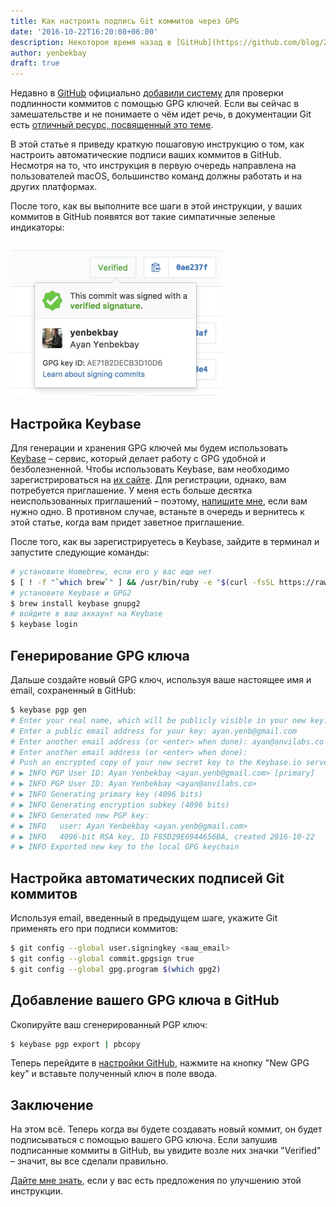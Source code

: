 ```yaml
---
title: Как настроить подпись Git коммитов через GPG
date: '2016-10-22T16:20:08+06:00'
description: Некоторое время назад в [GitHub](https://github.com/blog/2144-gpg-signature-verification) официально [добавили систему](https://github.com/blog/2144-gpg-signature-verification) для проверки подлинности коммитов с помощью GPG ключей.
author: yenbekbay
draft: true
---
```


Недавно в [GitHub](https://github.com/blog/2144-gpg-signature-verification) официально [добавили систему](https://github.com/blog/2144-gpg-signature-verification) для проверки подлинности коммитов с помощью GPG ключей. Если вы сейчас в замешательстве и не понимаете о чём идет речь, в документации Git есть [отличный ресурс, посвященный это теме](http://bit.ly/2dIVZOL).

В этой статье я приведу краткую пошаговую инструкцию о том, как настроить автоматические подписи ваших коммитов в GitHub. Несмотря на то, что инструкция в первую очередь направлена на пользователей macOS, большинство команд должны работать и на других платформах.

После того, как вы выполните все шаги в этой инструкции, у ваших коммитов в GitHub появятся вот такие симпатичные зеленые индикаторы:

<img src="gpg-github-screenshot.jpg" alt="Скриншот с GitHub" width="339">

## Настройка Keybase

Для генерации и хранения GPG ключей мы будем использовать [Keybase](https://keybase.io/) – сервис, который делает работу c GPG удобной и безболезненной.
Чтобы использовать Keybase, вам необходимо зарегистрироваться на [их сайте](https://keybase.io/). Для регистрации, однако, вам потребуется приглашение. У меня есть больше десятка неиспользованных приглашений – поэтому, [напишите мне](mailto:ayan@anvilabs.co), если вам нужно одно. В противном случае, встаньте в очередь и вернитесь к этой статье, когда вам придет заветное приглашение.

После того, как вы зарегистрируетесь в Keybase, зайдите в терминал и запустите следующие команды:
```bash
# установите Homebrew, если его у вас еще нет
$ [ ! -f "`which brew`" ] && /usr/bin/ruby -e "$(curl -fsSL https://raw.githubusercontent.com/Homebrew/install/master/install)"
# установите Keybase и GPG2
$ brew install keybase gnupg2
# войдите в ваш аккаунт на Keybase
$ keybase login
```

## Генерирование GPG ключа

Дальше создайте новый GPG ключ, используя ваше настоящее имя и email, сохраненный в GitHub:
```bash
$ keybase pgp gen
# Enter your real name, which will be publicly visible in your new key: Ayan Yenbekbay
# Enter a public email address for your key: ayan.yenb@gmail.com
# Enter another email address (or <enter> when done): ayan@anvilabs.co
# Enter another email address (or <enter> when done):
# Push an encrypted copy of your new secret key to the Keybase.io server? [Y/n] Y
# ▶ INFO PGP User ID: Ayan Yenbekbay <ayan.yenb@gmail.com> [primary]
# ▶ INFO PGP User ID: Ayan Yenbekbay <ayan@anvilabs.co>
# ▶ INFO Generating primary key (4096 bits)
# ▶ INFO Generating encryption subkey (4096 bits)
# ▶ INFO Generated new PGP key:
# ▶ INFO   user: Ayan Yenbekbay <ayan.yenb@gmail.com>
# ▶ INFO   4096-bit RSA key, ID F85D29E6944656BA, created 2016-10-22
# ▶ INFO Exported new key to the local GPG keychain
```

## Настройка автоматических подписей Git коммитов

Используя email, введенный в предыдущем шаге, укажите Git применять его при подписи коммитов:
```bash
$ git config --global user.signingkey <ваш_email>
$ git config --global commit.gpgsign true
$ git config --global gpg.program $(which gpg2)
```

## Добавление вашего GPG ключа в GitHub

Cкопируйте ваш сгенерированный PGP ключ:
```bash
$ keybase pgp export | pbcopy
```

Теперь перейдите в [настройки GitHub](https://github.com/settings/keys), нажмите на кнопку "New GPG key" и вставьте полученный ключ в поле ввода.

## Заключение

На этом всё. Теперь когда вы будете создавать новый коммит, он будет подписываться с помощью вашего GPG ключа. Если запушив подписанные коммиты в GitHub, вы увидите возле них значки "Verified" – значит, вы все сделали правильно.

[Дайте мне знать](mailto:ayan@anvilabs.co), если у вас есть предложения по улучшению этой инструкции.
